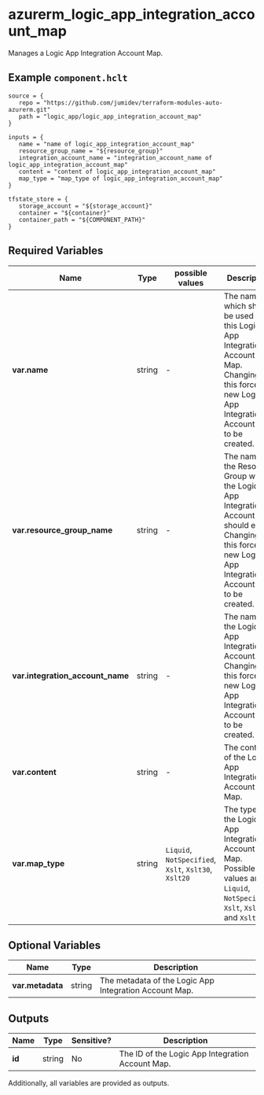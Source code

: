 # azurerm_logic_app_integration_account_map

Manages a Logic App Integration Account Map.

## Example `component.hclt`

```hcl
source = {
   repo = "https://github.com/jumidev/terraform-modules-auto-azurerm.git" 
   path = "logic_app/logic_app_integration_account_map" 
}

inputs = {
   name = "name of logic_app_integration_account_map" 
   resource_group_name = "${resource_group}" 
   integration_account_name = "integration_account_name of logic_app_integration_account_map" 
   content = "content of logic_app_integration_account_map" 
   map_type = "map_type of logic_app_integration_account_map" 
}

tfstate_store = {
   storage_account = "${storage_account}" 
   container = "${container}" 
   container_path = "${COMPONENT_PATH}" 
}

```

## Required Variables

| Name | Type |  possible values |  Description |
| ---- | --------- |  ----------- | ----------- |
| **var.name** | string |  -  |  The name which should be used for this Logic App Integration Account Map. Changing this forces a new Logic App Integration Account Map to be created. | 
| **var.resource_group_name** | string |  -  |  The name of the Resource Group where the Logic App Integration Account Map should exist. Changing this forces a new Logic App Integration Account Map to be created. | 
| **var.integration_account_name** | string |  -  |  The name of the Logic App Integration Account. Changing this forces a new Logic App Integration Account Map to be created. | 
| **var.content** | string |  -  |  The content of the Logic App Integration Account Map. | 
| **var.map_type** | string |  `Liquid`, `NotSpecified`, `Xslt`, `Xslt30`, `Xslt20`  |  The type of the Logic App Integration Account Map. Possible values are `Liquid`, `NotSpecified`, `Xslt`, `Xslt30` and `Xslt20`. | 

## Optional Variables

| Name | Type |  Description |
| ---- | --------- |  ----------- |
| **var.metadata** | string |  The metadata of the Logic App Integration Account Map. | 



## Outputs

| Name | Type | Sensitive? | Description |
| ---- | ---- | --------- | --------- |
| **id** | string | No  | The ID of the Logic App Integration Account Map. | 

Additionally, all variables are provided as outputs.

